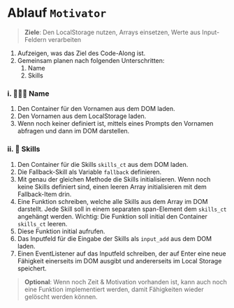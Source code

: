 # Ablauf `Motivator`

> **Ziele**: Den LocalStorage nutzen, Arrays einsetzen, Werte aus Input-Feldern verarbeiten

1. Aufzeigen, was das Ziel des Code-Along ist. 
2. Gemeinsam planen nach folgenden Unterschritten:
   1. Name
   2. Skills

### i. 👩🏼‍🎓 Name
1. Den Container für den Vornamen aus dem DOM laden.
2. Den Vornamen aus dem LocalStorage laden.
3. Wenn noch keiner definiert ist, mittels eines Prompts den Vornamen abfragen und dann im DOM darstellen.

### ii. 🏓 Skills
1. Den Container für die Skills `skills_ct` aus dem DOM laden.
2. Die Fallback-Skill als Variable `fallback` definieren.
3. Mit genau der gleichen Methode die Skills initialisieren. Wenn noch keine Skills definiert sind, einen leeren Array initialisieren mit dem Fallback-Item drin. 
4. Eine Funktion schreiben, welche alle Skills aus dem Array im DOM darstellt. Jede Skill soll in einem separaten span-Element dem `skills_ct` angehängt werden. Wichtig: Die Funktion soll initial den Container `skills_ct` leeren.
5. Diese Funktion initial aufrufen.
6. Das Inputfeld für die Eingabe der Skills als `input_add` aus dem DOM laden.
7. Einen EventListener auf das Inputfeld schreiben, der auf Enter eine neue Fähigkeit einerseits im DOM ausgibt und andererseits im Local Storage speichert.

> **Optional**: Wenn noch Zeit & Motivation vorhanden ist, kann auch noch eine Funktion implementiert werden, damit Fähigkeiten wieder gelöscht werden können.
